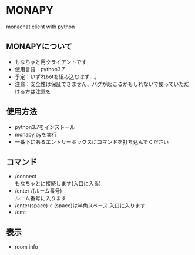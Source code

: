 # MONAPY
monachat client with python
## MONAPYについて
+ もなちゃと用クライアントです
+ 使用言語：python3.7
+ 予定：いずれbotを組み込むはず…。
+ 注意：安全性は保証できません、バグが起こるかもしれないで使っていただける方は注意を

## 使用方法
+ python3.7をインストール
+ monapy.pyを実行
+ 一番下にあるエントリーボックスにコマンドを打ち込んでください

## コマンド
+ /connect  
 もなちゃとに接続します(入口に入る)
+ /enter /(ルーム番号)  
 ルーム番号に入ります
+ /enter(space) ←(space)は半角スペース
 入口に入ります
+ /cmt

## 表示
+ room info
